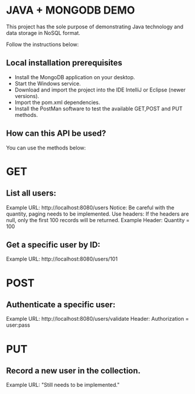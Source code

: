 # JAVA + MONGODB DEMO

This project has the sole purpose of demonstrating Java technology and data storage in NoSQL format. 

Follow the instructions below:

## Local installation prerequisites

- Install the MongoDB application on your desktop.
- Start the Windows service.
- Download and import the project into the IDE IntelliJ or Eclipse (newer versions).
- Import the pom.xml dependencies.
- Install the PostMan software to test the available GET,POST and PUT methods.

## How can this API be used?
You can use the methods below:

# GET
## List all users:

Example URL: http://localhost:8080/users 
Notice: Be careful with the quantity, paging needs to be implemented.
Use headers: If the headers are null, only the first 100 records will be returned.
Example Header: Quantity = 100

## Get a specific user by ID:

Example URL: http://localhost:8080/users/101

# POST
## Authenticate a specific user:

Example URL: http://localhost:8080/users/validate
Header: Authorization = user:pass

# PUT
## Record a new user in the collection.

Example URL: "Still needs to be implemented."


